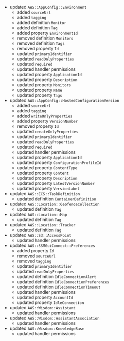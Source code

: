 - updated `AWS::AppConfig::Environment`
  - added `sourceUrl`
  - added `tagging`
  - added definition `Monitor`
  - added definition `Tag`
  - added property `EnvironmentId`
  - removed definition `Monitors`
  - removed definition `Tags`
  - removed property `Id`
  - updated `primaryIdentifier`
  - updated `readOnlyProperties`
  - updated `required`
  - updated handler permissions
  - updated property `ApplicationId`
  - updated property `Description`
  - updated property `Monitors`
  - updated property `Name`
  - updated property `Tags`
- updated `AWS::AppConfig::HostedConfigurationVersion`
  - added `sourceUrl`
  - added `tagging`
  - added `writeOnlyProperties`
  - added property `VersionNumber`
  - removed property `Id`
  - updated `createOnlyProperties`
  - updated `primaryIdentifier`
  - updated `readOnlyProperties`
  - updated `required`
  - updated handler permissions
  - updated property `ApplicationId`
  - updated property `ConfigurationProfileId`
  - updated property `ContentType`
  - updated property `Content`
  - updated property `Description`
  - updated property `LatestVersionNumber`
  - updated property `VersionLabel`
- updated `AWS::ECS::TaskDefinition`
  - updated definition `ContainerDefinition`
- updated `AWS::Location::GeofenceCollection`
  - updated definition `Tag`
- updated `AWS::Location::Map`
  - updated definition `Tag`
- updated `AWS::Location::Tracker`
  - updated definition `Tag`
- updated `AWS::S3::AccessPoint`
  - updated handler permissions
- updated `AWS::SSMGuiConnect::Preferences`
  - added property `Id`
  - removed `sourceUrl`
  - removed `tagging`
  - updated `primaryIdentifier`
  - updated `readOnlyProperties`
  - updated definition `IdleConnectionAlert`
  - updated definition `IdleConnectionPreferences`
  - updated definition `IdleConnectionTimeout`
  - updated handler permissions
  - updated property `AccountId`
  - updated property `IdleConnection`
- updated `AWS::Wisdom::Assistant`
  - updated handler permissions
- updated `AWS::Wisdom::AssistantAssociation`
  - updated handler permissions
- updated `AWS::Wisdom::KnowledgeBase`
  - updated handler permissions
